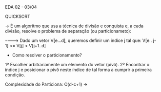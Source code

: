 EDA 02 - 03/04

QUICKSORT

-> É um algoritmo que usa a técnica de divisão e conquista e, a cada divisão, resolve o problema de separação (ou particionameto):

----> Dado um vetor V[e...d], queremos definir um indice j tal que:
	V[e.. j-1] <= V[j] < V[j+1..d]
	
* Como resolver o particionamento?

1º Escolher arbitrariamente um elemento do vetor (pivô).
2º Encontrar o índice j e posicionar o pivô neste índice de tal forma a cumprir a primeira condição.


Complexidade do Particiona: O(d-c+1) ->
